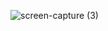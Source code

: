![screen-capture (3)](https://user-images.githubusercontent.com/88509277/219092111-4d53b67d-c4c7-4f08-b398-e7c231735290.gif)
